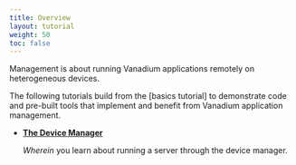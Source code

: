 ```yaml
---
title: Overview
layout: tutorial
weight: 50
toc: false
---
```


Management is about running Vanadium applications remotely on heterogeneous
devices.

The following tutorials build from the [basics tutorial] to
demonstrate code and pre-built tools that implement and benefit from
Vanadium application management.

* [__The Device Manager__]

  _Wherein_ you learn about running a server through the device manager.

[__The Device Manager__]: /2016/tutorials/management/device-manager.html
